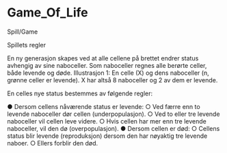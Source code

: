 # Game_Of_Life
Spill/Game

Spillets regler

En ny generasjon skapes ved at alle cellene på brettet endrer status avhengig av sine
naboceller. Som naboceller regnes alle berørte celler, både levende og døde.
Illustrasjon 1: En celle (X) og dens naboceller (n, grønne celler er levende). X har altså 8
naboceller og 2 av dem er levende.

En celles nye status bestemmes av følgende regler:

● Dersom cellens nåværende status er levende:
○ Ved færre enn to levende naboceller dør cellen (underpopulasjon).
○ Ved to eller tre levende naboceller vil cellen leve videre.
○ Hvis cellen har mer enn tre levende naboceller, vil den dø (overpopulasjon).
● Dersom cellen er død:
○ Cellens status blir levende (reproduksjon) dersom den har nøyaktig tre levende naboer.
○ Ellers forblir den død.
